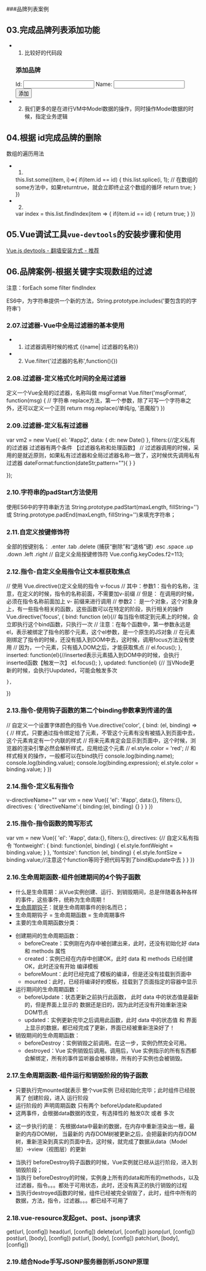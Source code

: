 ###品牌列表案例
## 03.完成品牌列表添加功能
+ 1. 比较好的代码段
    <div class="panel-heading">
        <h3 class="panel-title">添加品牌</h3>
    </div>
    <div class="panel-body form-inline">
        <label for="">
            Id:
            <input type="text" class="form-control">
        </label>
        <label for="">
            Name:
            <input type="text" class="form-control">
        </label>
        <input type="button" value="添加" class="btn btn-primary">
    </div>
+ 2. 我们更多的是在进行VM中Model数据的操作，同时操作Model数据的时候，指定业务逻辑
## 04.根据 id完成品牌的删除
数组的遍历用法
+ 1.
    this.list.some((item, i)=>{
        if(item.id == id) {
            this.list.splice(i, 1);
            // 在数组的some方法中，如果returntrue，就会立即终止这个数组的循环
            return true;
        }
    })
+ 2.
    var index =  this.list.findIndex(item => {
        if(item.id == id) {
            return true;
        }
    }) 
## 05.Vue调试工具`vue-devtools`的安装步骤和使用

[Vue.js devtools - 翻墙安装方式 - 推荐](https://chrome.google.com/webstore/detail/vuejs-devtools/nhdogjmejiglipccpnnnanhbledajbpd?hl=zh-CN) 


## 06.品牌案例-根据关键字实现数组的过滤
注意：forEach some filter findIndex

ES6中，为字符串提供一个新的方法，String.prototype.includes('要包含的的字符串')
### 2.07.过滤器-Vue中全局过滤器的基本使用
+ 1. 过滤器调用时候的格式 {{name| 过滤器的名称}}
+ 2. Vue.filter('过滤器的名称',function(){})
### 2.08.过滤器-定义格式化时间的全局过滤器
定义一个Vue全局的过滤器，名称叫做 msgFormat
 Vue.filter('msgFormat', function(msg) {
     // 字符串 replace方法，第一个参数，除了可写一个字符串之外，还可以定义一个正则
     return msg.replace(/单纯/g, '恶魔般')
 })
### 2.09.过滤器-定义私有过滤器
 var vm2 = new Vue({
    el: '#app2',
    data: {
        dt: new Date()
    },
    filters:{//定义私有的过滤器 过滤器有两个条件 【过滤器名称和处理函数】
    // 过滤器调用的时候，采用的是就近原则，如果私有过滤器和全局过滤器名称一致了，这时候优先调用私有过滤器
        dateFormat:function(dateStr,pattern=""){
        }
    }

});
### 2.10.字符串的padStart方法使用
使用ES6中的字符串新方法 String.prototype.padStart(maxLength, fillString='') 或 String.prototype.padEnd(maxLength, fillString='')来填充字符串；
### 2.11.自定义按键修饰符
全部的按键别名：
.enter
.tab
.delete (捕获“删除”和“退格”键)
.esc
.space
.up
.down
.left
.right
// 自定义全局按键修饰符 
Vue.config.keyCodes.f2=113;
### 2.12.指令-自定义全局指令让文本框获取焦点
// 使用 Vue.directive()定义全局的指令 v-focus
// 其中：参数1：指令的名称，注意，在定义的时候，指令的名称前面，不需要加v-前缀
// 但是： 在调用的时候，必须在指令名称前面加上 v- 前缀来进行调用
// 参数2： 是一个对象，这个对象身上，有一些指令相关的函数，这些函数可以在特定的阶段，执行相关的操作
Vue.directive('focus', {
    bind: function (el){// 每当指令绑定到元素上的时候，会立即执行这个bind函数，只执行一次
        // 注意：在每个函数中，第一参数永远是el，表示被绑定了指令的那个元素，这个el参数，是一个原生的JS对象
        // 在元素刚绑定了指令的时候，还没有插入到DOM中去，这时候，调用focus方法没有使用
        // 因为，一个元素，只有插入DOM之后，才能获取焦点
        // el.focus();
    },
    inserted: function(el){//inserted表示元素插入到DOM中的时候，会执行 inserted函数【触发一次】
        el.focus();
    },
    updated: function(el) {// 当VNode更新的时候，会执行Uupdated，可能会触发多次
        
    },
})
### 2.13.指令-使用钩子函数的第二个binding参数拿到传递的值
// 自定义一个设置字体颜色的指令
    Vue.directive('color', {
        bind: (el, binding) => {
            // 样式，只要通过指令绑定给了元素，不管这个元素有没有被插入到页面中去，这个元素肯定有一个内联的样式
            // 将来元素肯定会显示到页面中，这个时候，浏览器的渲染引擎必然会解析样式，应用给这个元素
                // el.style.color = 'red';
            // 和样式相关的操作，一般都可以在bind执行
            console.log(binding.name);
            console.log(binding.value);
            console.log(binding.expression);
            el.style.color = binding.value;
        }
    })
### 2.14.指令-定义私有指令
v-directiveName=""
var vm = new Vue({
    'el': '#app',
    data:{},
    filters:{},
    directives: {
        'directiveName':{
            binding:(el, binding) {}
        }
    }
})
### 2.15.指令-指令函数的简写形式
var vm = new Vue({
    'el': '#app',
    data:{},
    filters:{},
    directives: {// 自定义私有指令
        'fontweight': {
            bind: function(el, binding) {
                el.style.fontWeight = binding.value;
            }
        },
        'fontsize': function (el, binding) {
                el.style.fontSize = binding.value;//注意这个function等同于把代码写到了bind和update中去
        }
    }
})
### 2.16.生命周期函数-组件创建期间的4个钩子函数
+ 什么是生命周期：从Vue实例创建、运行、到销毁期间，总是伴随着各种各样的事件，这些事件，统称为生命周期！
+ [生命周期钩子](https://cn.vuejs.org/v2/api/#选项-生命周期钩子)：就是生命周期事件的别名而已；
+ 生命周期钩子 = 生命周期函数 = 生命周期事件
+ 主要的生命周期函数分类：
 - 创建期间的生命周期函数：
  	+ beforeCreate：实例刚在内存中被创建出来，此时，还没有初始化好 data 和 methods 属性
  	+ created：实例已经在内存中创建OK，此时 data 和 methods 已经创建OK，此时还没有开始 编译模板
  	+ beforeMount：此时已经完成了模板的编译，但是还没有挂载到页面中
  	+ mounted：此时，已经将编译好的模板，挂载到了页面指定的容器中显示
 - 运行期间的生命周期函数：
 	+ beforeUpdate：状态更新之前执行此函数， 此时 data 中的状态值是最新的，但是界面上显示的 数据还是旧的，因为此时还没有开始重新渲染DOM节点
 	+ updated：实例更新完毕之后调用此函数，此时 data 中的状态值 和 界面上显示的数据，都已经完成了更新，界面已经被重新渲染好了！
 - 销毁期间的生命周期函数：
 	+ beforeDestroy：实例销毁之前调用。在这一步，实例仍然完全可用。
 	+ destroyed：Vue 实例销毁后调用。调用后，Vue 实例指示的所有东西都会解绑定，所有的事件监听器会被移除，所有的子实例也会被销毁。
### 2.17.生命周期函数-组件运行和销毁阶段的钩子函数
+ 只要执行完mounted就表示 整个vue实例 已经初始化完毕；此时组件已经脱离了 创建阶段，进入 运行阶段
+ 运行阶段的 声明周期函数 只有两个 beforeUpdate和updated
+ 这两事件，会根据data数据的改变，有选择性的 触发0次 或者 多次
- 这一步执行的是： 先根据data中最新的数据，在内存中重新渲染出一根，最新的内存DOM树，
当最新的 内存DOM树被更新之后，会把最新的内存DOM树，重新渲染到真实的页面中去，这时候，就完成了数据从data（Model层）->view（视图层）的更新
+ 当执行 beforeDestroy钩子函数的时候，Vue实例就已经从运行阶段，进入到销毁阶段；
+ 当执行 beforeDestroy的时候，实例身上所有的data和所有的methods，以及过滤器，指令。。。都处于可用状态，此时，还没有真正的执行销毁的过程
+ 当执行destroyed函数的时候，组件已经被完全销毁了，此时，组件中所有的数据，方法，指令，过滤器。。。都已经不可用了
### 2.18.vue-resource发起get、post、jsonp请求
get(url, [config])
head(url, [config])
delete(url, [config])
jsonp(url, [config])
post(url, [body], [config])
put(url, [body], [config])
patch(url, [body], [config])
### 2.19.结合Node手写JSONP服务器剖析JSONP原理